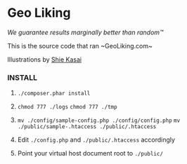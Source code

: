 Geo Liking
======

_We guarantee results marginally better than random™_

This is the source code that ran ~GeoLiking.com~

Illustrations by [Shie Kasai](http://www.shiekasai.com)

### INSTALL ###

 1. `./composer.phar install`

 3. `chmod 777 ./logs`
    `chmod 777 ./tmp`

 4. `mv ./config/sample-config.php ./config/config.php`
    `mv ./public/sample-.htaccess ./public/.htaccess`

 5. Edit `./config.php` and `./public/.htaccess` accordingly

 6. Point your virtual host document root to `./public/`
